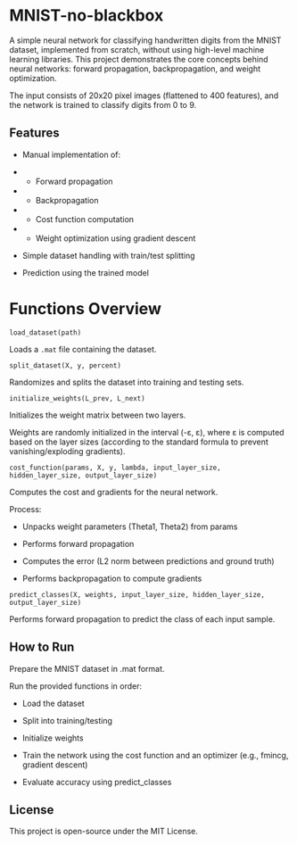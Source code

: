 # MNIST-no-blackbox

A simple neural network for classifying handwritten digits from the MNIST dataset, implemented from scratch, without using high-level machine learning libraries. This project demonstrates the core concepts behind neural networks: forward propagation, backpropagation, and weight optimization.

The input consists of 20x20 pixel images (flattened to 400 features), and the network is trained to classify digits from 0 to 9.

## Features

- Manual implementation of:

- - Forward propagation

- - Backpropagation

- - Cost function computation

- - Weight optimization using gradient descent

- Simple dataset handling with train/test splitting

- Prediction using the trained model

# Functions Overview

`load_dataset(path)`

Loads a `.mat` file containing the dataset.

`split_dataset(X, y, percent)`

Randomizes and splits the dataset into training and testing sets.

`initialize_weights(L_prev, L_next)`

Initializes the weight matrix between two layers.

Weights are randomly initialized in the interval (-ε, ε), where ε is computed based on the layer sizes (according to the standard formula to prevent vanishing/exploding gradients).


`cost_function(params, X, y, lambda, input_layer_size, hidden_layer_size, output_layer_size)`

Computes the cost and gradients for the neural network.

Process:

- Unpacks weight parameters (Theta1, Theta2) from params

- Performs forward propagation

- Computes the error (L2 norm between predictions and ground truth)

- Performs backpropagation to compute gradients

`predict_classes(X, weights, input_layer_size, hidden_layer_size, output_layer_size)`

Performs forward propagation to predict the class of each input sample.

## How to Run

Prepare the MNIST dataset in .mat format.

Run the provided functions in order:

- Load the dataset

- Split into training/testing

- Initialize weights

- Train the network using the cost function and an optimizer (e.g., fmincg, gradient descent)

- Evaluate accuracy using predict_classes

## License

This project is open-source under the MIT License.